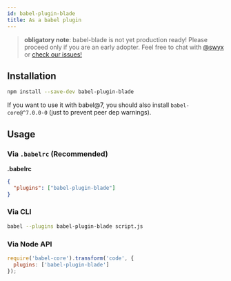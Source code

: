 ```yaml
---
id: babel-plugin-blade
title: As a babel plugin
---
```


> **obligatory note**: babel-blade is not yet production ready! Please proceed only if you are an early adopter. Feel free to chat with [@swyx](https://twitter.com/swyx) or [check our issues!](https://github.com/sw-yx/babel-blade/issues/)

## Installation

```sh
npm install --save-dev babel-plugin-blade
```

If you want to use it with babel@7, you should also install `babel-core@^7.0.0-0` (just to prevent peer dep warnings).

## Usage

### Via `.babelrc` (Recommended)

**.babelrc**

```json
{
  "plugins": ["babel-plugin-blade"]
}
```

### Via CLI

```sh
babel --plugins babel-plugin-blade script.js
```

### Via Node API

```javascript
require('babel-core').transform('code', {
  plugins: ['babel-plugin-blade']
});
```
